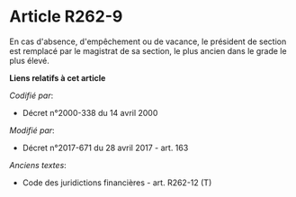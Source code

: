 # Article R262-9

En cas d'absence, d'empêchement ou de vacance, le président de section est remplacé par le magistrat de sa section, le plus
ancien dans le grade le plus élevé.

**Liens relatifs à cet article**

_Codifié par_:

  - Décret n°2000-338 du 14 avril 2000

_Modifié par_:

  - Décret n°2017-671 du 28 avril 2017 - art. 163

_Anciens textes_:

  - Code des juridictions financières - art. R262-12 (T)
